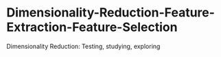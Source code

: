 # Dimensionality-Reduction-Feature-Extraction-Feature-Selection
Dimensionality Reduction: Testing, studying, exploring
